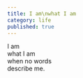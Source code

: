 ```yaml
---
title: I am\nwhat I am
category: life
published: true
---
```


I am  
what I am  
when no words  
describe me.
